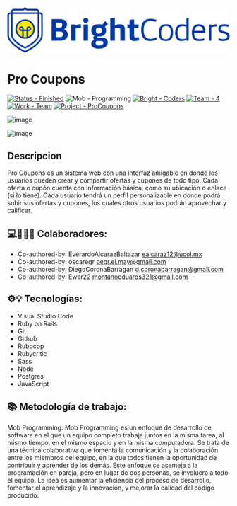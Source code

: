 ![BrightCoders Logo](img/logo.png)

# Pro Coupons

[![Status - Finished](https://img.shields.io/badge/Status-InProgress-2ea44f?style=for-the-badge)](https://) ![Mob - Programming](https://img.shields.io/badge/Mob-Programming-blue?style=for-the-badge) [![Bright - Coders](https://img.shields.io/badge/Bright-Coders-blue?style=for-the-badge)](https://) [![Team - 4](https://img.shields.io/badge/Team-4-ff69b4?style=for-the-badge)](https://) [![Work - Team](https://img.shields.io/badge/Work-Team-important?style=for-the-badge)](https://) [![Project - ProCoupons](https://img.shields.io/badge/Project-ProCoupons-9cf?style=for-the-badge)](https://)


![image](https://user-images.githubusercontent.com/116856441/232938778-e256d398-ebea-47ab-8087-e3d3fc63b016.png)

![image](https://user-images.githubusercontent.com/116856441/232938723-654ddd0f-766f-4a6c-8927-b69bf9921253.png)


## Descripcion
Pro Coupons es un sistema web con una interfaz amigable en donde los usuarios pueden crear y compartir ofertas y cupones de todo tipo. Cada oferta o cupón cuenta con información básica, como su ubicación o enlace (si lo tiene). Cada usuario tendrá un perfil personalizable en donde podrá subir sus ofertas y cupones, los cuales otros usuarios podrán aprovechar y calificar.

## 💻🤝🏴‍☠️ Colaboradores:
- Co-authored-by: EverardoAlcarazBaltazar <ealcaraz12@ucol.mx>
- Co-authored-by: oscaregr <oegr.el.may@gmail.com>
- Co-authored-by: DiegoCoronaBarragan <d.coronabarragan@gmail.com>
- Co-authored-by: Ewar22 <montanoeduards321@gmail.com>


## ⚙💡 Tecnologías:
- Visual Studio Code
- Ruby on Rails
- Git
- Github
- Rubocop
- Rubycritic
- Sass
- Node
- Postgres
- JavaScript

## 📚 Metodología de trabajo:
Mob Programming:
Mob Programming es un enfoque de desarrollo de software en el que un equipo completo trabaja juntos en la misma tarea, al mismo tiempo, en el mismo espacio y en la misma computadora. Se trata de una técnica colaborativa que fomenta la comunicación y la colaboración entre los miembros del equipo, en la que todos tienen la oportunidad de contribuir y aprender de los demás. Este enfoque se asemeja a la programación en pareja, pero en lugar de dos personas, se involucra a todo el equipo. La idea es aumentar la eficiencia del proceso de desarrollo, fomentar el aprendizaje y la innovación, y mejorar la calidad del código producido.
